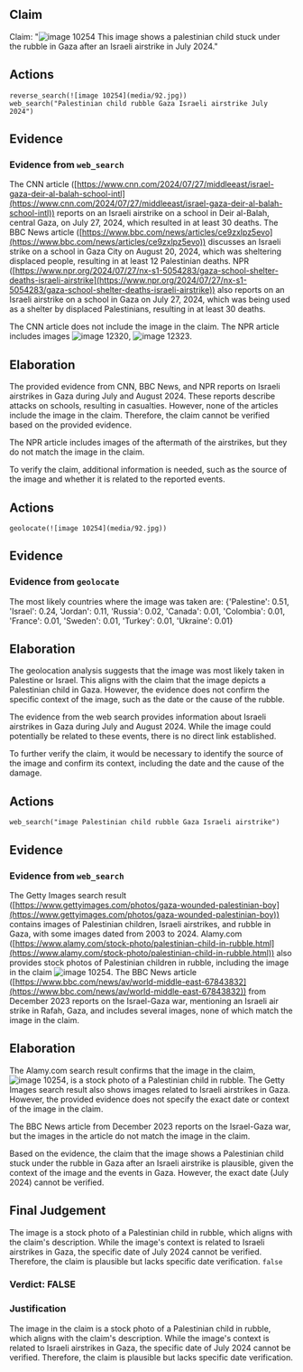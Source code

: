 ## Claim
Claim: "![image 10254](media/92.jpg) This image shows a palestinian child stuck under the rubble in Gaza after an Israeli airstrike in July 2024."

## Actions
```
reverse_search(![image 10254](media/92.jpg))
web_search("Palestinian child rubble Gaza Israeli airstrike July 2024")
```

## Evidence
### Evidence from `web_search`
The CNN article ([https://www.cnn.com/2024/07/27/middleeast/israel-gaza-deir-al-balah-school-intl](https://www.cnn.com/2024/07/27/middleeast/israel-gaza-deir-al-balah-school-intl)) reports on an Israeli airstrike on a school in Deir al-Balah, central Gaza, on July 27, 2024, which resulted in at least 30 deaths. The BBC News article ([https://www.bbc.com/news/articles/ce9zxlpz5evo](https://www.bbc.com/news/articles/ce9zxlpz5evo)) discusses an Israeli strike on a school in Gaza City on August 20, 2024, which was sheltering displaced people, resulting in at least 12 Palestinian deaths. NPR ([https://www.npr.org/2024/07/27/nx-s1-5054283/gaza-school-shelter-deaths-israeli-airstrike](https://www.npr.org/2024/07/27/nx-s1-5054283/gaza-school-shelter-deaths-israeli-airstrike)) also reports on an Israeli airstrike on a school in Gaza on July 27, 2024, which was being used as a shelter by displaced Palestinians, resulting in at least 30 deaths.

The CNN article does not include the image in the claim. The NPR article includes images ![image 12320](media/2025-08-31_00-18-1756599537-001113.jpg), ![image 12323](media/2025-08-31_00-18-1756599539-469895.jpg).


## Elaboration
The provided evidence from CNN, BBC News, and NPR reports on Israeli airstrikes in Gaza during July and August 2024. These reports describe attacks on schools, resulting in casualties. However, none of the articles include the image in the claim. Therefore, the claim cannot be verified based on the provided evidence.

The NPR article includes images of the aftermath of the airstrikes, but they do not match the image in the claim.

To verify the claim, additional information is needed, such as the source of the image and whether it is related to the reported events.


## Actions
```
geolocate(![image 10254](media/92.jpg))
```

## Evidence
### Evidence from `geolocate`
The most likely countries where the image was taken are: {'Palestine': 0.51, 'Israel': 0.24, 'Jordan': 0.11, 'Russia': 0.02, 'Canada': 0.01, 'Colombia': 0.01, 'France': 0.01, 'Sweden': 0.01, 'Turkey': 0.01, 'Ukraine': 0.01}

## Elaboration
The geolocation analysis suggests that the image was most likely taken in Palestine or Israel. This aligns with the claim that the image depicts a Palestinian child in Gaza. However, the evidence does not confirm the specific context of the image, such as the date or the cause of the rubble.

The evidence from the web search provides information about Israeli airstrikes in Gaza during July and August 2024. While the image could potentially be related to these events, there is no direct link established.

To further verify the claim, it would be necessary to identify the source of the image and confirm its context, including the date and the cause of the damage.


## Actions
```
web_search("image Palestinian child rubble Gaza Israeli airstrike")
```

## Evidence
### Evidence from `web_search`
The Getty Images search result ([https://www.gettyimages.com/photos/gaza-wounded-palestinian-boy](https://www.gettyimages.com/photos/gaza-wounded-palestinian-boy)) contains images of Palestinian children, Israeli airstrikes, and rubble in Gaza, with some images dated from 2003 to 2024. Alamy.com ([https://www.alamy.com/stock-photo/palestinian-child-in-rubble.html](https://www.alamy.com/stock-photo/palestinian-child-in-rubble.html)) also provides stock photos of Palestinian children in rubble, including the image in the claim ![image 10254](media/92.jpg). The BBC News article ([https://www.bbc.com/news/av/world-middle-east-67843832](https://www.bbc.com/news/av/world-middle-east-67843832)) from December 2023 reports on the Israel-Gaza war, mentioning an Israeli air strike in Rafah, Gaza, and includes several images, none of which match the image in the claim.


## Elaboration
The Alamy.com search result confirms that the image in the claim, ![image 10254](media/92.jpg), is a stock photo of a Palestinian child in rubble. The Getty Images search result also shows images related to Israeli airstrikes in Gaza. However, the provided evidence does not specify the exact date or context of the image in the claim.

The BBC News article from December 2023 reports on the Israel-Gaza war, but the images in the article do not match the image in the claim.

Based on the evidence, the claim that the image shows a Palestinian child stuck under the rubble in Gaza after an Israeli airstrike is plausible, given the context of the image and the events in Gaza. However, the exact date (July 2024) cannot be verified.


## Final Judgement
The image is a stock photo of a Palestinian child in rubble, which aligns with the claim's description. While the image's context is related to Israeli airstrikes in Gaza, the specific date of July 2024 cannot be verified. Therefore, the claim is plausible but lacks specific date verification. `false`

### Verdict: FALSE

### Justification
The image in the claim is a stock photo of a Palestinian child in rubble, which aligns with the claim's description. While the image's context is related to Israeli airstrikes in Gaza, the specific date of July 2024 cannot be verified. Therefore, the claim is plausible but lacks specific date verification.
